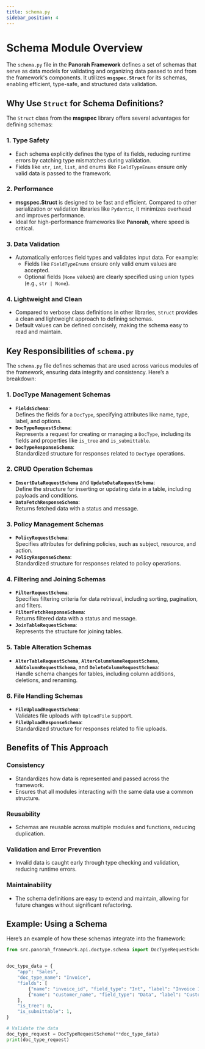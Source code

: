 ```yaml
---
title: schema.py
sidebar_position: 4
---
```


# Schema Module Overview

The `schema.py` file in the **Panorah Framework** defines a set of schemas that serve as data models for validating and organizing data passed to and from the framework's components. It utilizes **`msgspec.Struct`** for its schemas, enabling efficient, type-safe, and structured data validation.


## Why Use `Struct` for Schema Definitions?

The `Struct` class from the **msgspec** library offers several advantages for defining schemas:

### **1. Type Safety**
- Each schema explicitly defines the type of its fields, reducing runtime errors by catching type mismatches during validation.
- Fields like `str`, `int`, `list`, and enums like `FieldTypeEnums` ensure only valid data is passed to the framework.

### **2. Performance**
- **msgspec.Struct** is designed to be fast and efficient. Compared to other serialization or validation libraries like `Pydantic`, it minimizes overhead and improves performance.
- Ideal for high-performance frameworks like **Panorah**, where speed is critical.

### **3. Data Validation**
- Automatically enforces field types and validates input data. For example:
  - Fields like `FieldTypeEnums` ensure only valid enum values are accepted.
  - Optional fields (`None` values) are clearly specified using union types (e.g., `str | None`).

### **4. Lightweight and Clean**
- Compared to verbose class definitions in other libraries, `Struct` provides a clean and lightweight approach to defining schemas.
- Default values can be defined concisely, making the schema easy to read and maintain.


## Key Responsibilities of `schema.py`

The `schema.py` file defines schemas that are used across various modules of the framework, ensuring data integrity and consistency. Here’s a breakdown:

### **1. DocType Management Schemas**
- **`FieldsSchema`**:  
  Defines the fields for a `DocType`, specifying attributes like name, type, label, and options.
- **`DocTypeRequestSchema`**:  
  Represents a request for creating or managing a `DocType`, including its fields and properties like `is_tree` and `is_submittable`.
- **`DocTypeResponseSchema`**:  
  Standardized structure for responses related to `DocType` operations.

### **2. CRUD Operation Schemas**
- **`InsertDataRequestSchema`** and **`UpdateDataRequestSchema`**:  
  Define the structure for inserting or updating data in a table, including payloads and conditions.
- **`DataFetchResponseSchema`**:  
  Returns fetched data with a status and message.

### **3. Policy Management Schemas**
- **`PolicyRequestSchema`**:  
  Specifies attributes for defining policies, such as subject, resource, and action.
- **`PolicyResponseSchema`**:  
  Standardized structure for responses related to policy operations.

### **4. Filtering and Joining Schemas**
- **`FilterRequestSchema`**:  
  Specifies filtering criteria for data retrieval, including sorting, pagination, and filters.
- **`FilterFetchResponseSchema`**:  
  Returns filtered data with a status and message.
- **`JoinTableRequestSchema`**:  
  Represents the structure for joining tables.

### **5. Table Alteration Schemas**
- **`AlterTableRequestSchema`**, **`AlterColumnNameRequestSchema`**, **`AddColumnRequestSchema`**, and **`DeleteColumnRequestSchema`**:  
  Handle schema changes for tables, including column additions, deletions, and renaming.

### **6. File Handling Schemas**
- **`FileUploadRequestSchema`**:  
  Validates file uploads with `UploadFile` support.
- **`FileUploadResponseSchema`**:  
  Standardized structure for responses related to file uploads.


## Benefits of This Approach

### **Consistency**
- Standardizes how data is represented and passed across the framework.
- Ensures that all modules interacting with the same data use a common structure.

### **Reusability**
- Schemas are reusable across multiple modules and functions, reducing duplication.

### **Validation and Error Prevention**
- Invalid data is caught early through type checking and validation, reducing runtime errors.

### **Maintainability**
- The schema definitions are easy to extend and maintain, allowing for future changes without significant refactoring.


## Example: Using a Schema
Here’s an example of how these schemas integrate into the framework:

```python
from src.panorah_framework.api.doctype.schema import DocTypeRequestSchema


doc_type_data = {
    "app": "Sales",
    "doc_type_name": "Invoice",
    "fields": [
        {"name": "invoice_id", "field_type": "Int", "label": "Invoice ID"},
        {"name": "customer_name", "field_type": "Data", "label": "Customer Name"},
    ],
    "is_tree": 0,
    "is_submittable": 1,
}

# Validate the data
doc_type_request = DocTypeRequestSchema(**doc_type_data)
print(doc_type_request)

